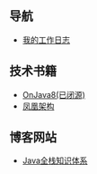 ## 导航

- [我的工作日志](../log/README.md)

## 技术书籍
- [OnJava8(已闭源)](https://lingcoder.github.io/OnJava8/)
- [凤凰架构](http://icyfenix.cn/)


## 博客网站
- [Java全栈知识体系](https://www.pdai.tech/)
